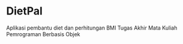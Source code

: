 # DietPal
Aplikasi pembantu diet dan perhitungan BMI
Tugas Akhir Mata Kuliah Pemrograman Berbasis Objek

